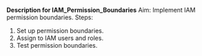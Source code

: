 **Description for IAM_Permission_Boundaries**
Aim: Implement IAM permission boundaries.
Steps:
1. Set up permission boundaries.
2. Assign to IAM users and roles.
3. Test permission boundaries.
